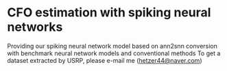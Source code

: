 # CFO estimation with spiking neural networks
Providing our spiking neural network model based on ann2snn conversion with benchmark neural network models and conventional methods
To get a dataset extracted by USRP, please e-mail me (hetzer44@naver.com)
